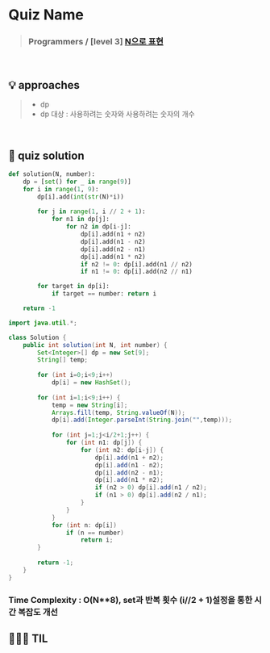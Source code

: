 # Quiz Name
> ### Programmers / [level 3] <a href = "https://school.programmers.co.kr/learn/courses/30/parts/12263"> N으로 표현 </a>

<br>

## 💡 approaches
>  - dp
>  - dp 대상 : 사용하려는 숫자와 사용하려는 숫자의 개수
<br>

## 🔑 quiz solution

```py
def solution(N, number):
    dp = [set() for _ in range(9)]
    for i in range(1, 9):
        dp[i].add(int(str(N)*i))
        
        for j in range(1, i // 2 + 1):
            for n1 in dp[j]:
                for n2 in dp[i-j]:
                    dp[i].add(n1 + n2)
                    dp[i].add(n1 - n2)
                    dp[i].add(n2 - n1)
                    dp[i].add(n1 * n2)
                    if n2 != 0: dp[i].add(n1 // n2)
                    if n1 != 0: dp[i].add(n2 // n1)

        for target in dp[i]:
            if target == number: return i

    return -1
```

```java
import java.util.*;

class Solution {
    public int solution(int N, int number) {
        Set<Integer>[] dp = new Set[9];
        String[] temp;
        
        for (int i=0;i<9;i++)
            dp[i] = new HashSet();
        
        for (int i=1;i<9;i++) {
            temp = new String[i];
            Arrays.fill(temp, String.valueOf(N));
            dp[i].add(Integer.parseInt(String.join("",temp)));
            
            for (int j=1;j<i/2+1;j++) {
                for (int n1: dp[j]) {
                    for (int n2: dp[i-j]) {
                        dp[i].add(n1 + n2);
                        dp[i].add(n1 - n2);
                        dp[i].add(n2 - n1);
                        dp[i].add(n1 * n2);
                        if (n2 > 0) dp[i].add(n1 / n2);
                        if (n1 > 0) dp[i].add(n2 / n1);
                    }
                }
            }
            for (int n: dp[i])
                if (n == number)
                    return i;      
        }
        
        return -1;
    }
}

```
### Time Complexity : O(N**8), set과 반복 횟수 (i//2 + 1)설정을 통한 시간 복잡도 개선
## 👩🏻‍🏫 TIL